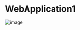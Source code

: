 # WebApplication1

![image](https://user-images.githubusercontent.com/88237009/226084151-c69a0434-a039-4c5e-8bcc-1b2e79cdbafb.png)
